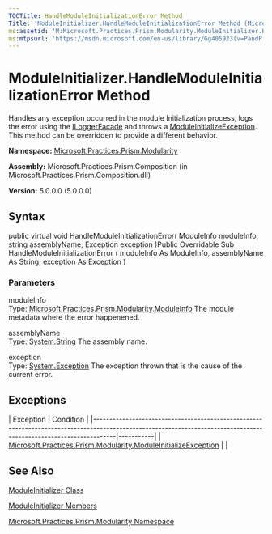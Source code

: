```yaml
---
TOCTitle: HandleModuleInitializationError Method
Title: 'ModuleInitializer.HandleModuleInitializationError Method (Microsoft.Practices.Prism.Modularity)'
ms:assetid: 'M:Microsoft.Practices.Prism.Modularity.ModuleInitializer.HandleModuleInitializationError(Microsoft.Practices.Prism.Modularity.ModuleInfo,System.String,System.Exception)'
ms:mtpsurl: 'https://msdn.microsoft.com/en-us/library/Gg405923(v=PandP.50)'
---
```



# ModuleInitializer.HandleModuleInitializationError Method

Handles any exception occurred in the module Initialization process, logs the error using the [ILoggerFacade](https://msdn.microsoft.com/library/microsoft.practices.prism.logging.iloggerfacade) and throws a [ModuleInitializeException](https://msdn.microsoft.com/library/microsoft.practices.prism.modularity.moduleinitializeexception). This method can be overridden to provide a different behavior.

**Namespace:** [Microsoft.Practices.Prism.Modularity](https://msdn.microsoft.com/library/microsoft.practices.prism.modularity)
**Assembly:** Microsoft.Practices.Prism.Composition (in Microsoft.Practices.Prism.Composition.dll)

**Version:** 5.0.0.0 (5.0.0.0)

## Syntax

public virtual void HandleModuleInitializationError( ModuleInfo moduleInfo, string assemblyName, Exception exception )Public Overridable Sub HandleModuleInitializationError ( moduleInfo As ModuleInfo, assemblyName As String, exception As Exception )

### Parameters

moduleInfo  
Type: [Microsoft.Practices.Prism.Modularity.ModuleInfo](https://msdn.microsoft.com/library/microsoft.practices.prism.modularity.moduleinfo)
The module metadata where the error happenened.

assemblyName  
Type: [System.String](http://msdn.microsoft.com/en-us/library/s1wwdcbf)
The assembly name.

exception  
Type: [System.Exception](http://msdn.microsoft.com/en-us/library/c18k6c59)
The exception thrown that is the cause of the current error.

## Exceptions

<span id="exceptionsToggle"></span>
| Exception                                                                                                                                                         | Condition |
|-------------------------------------------------------------------------------------------------------------------------------------------------------------------|-----------|
| [Microsoft.Practices.Prism.Modularity.ModuleInitializeException](https://msdn.microsoft.com/library/microsoft.practices.prism.modularity.moduleinitializeexception) |           |

## See Also

[ModuleInitializer Class](https://msdn.microsoft.com/library/microsoft.practices.prism.modularity.moduleinitializer)

[ModuleInitializer Members](https://msdn.microsoft.com/allmembers.t:microsoft.practices.prism.modularity.moduleinitializer)

[Microsoft.Practices.Prism.Modularity Namespace](https://msdn.microsoft.com/library/microsoft.practices.prism.modularity)
